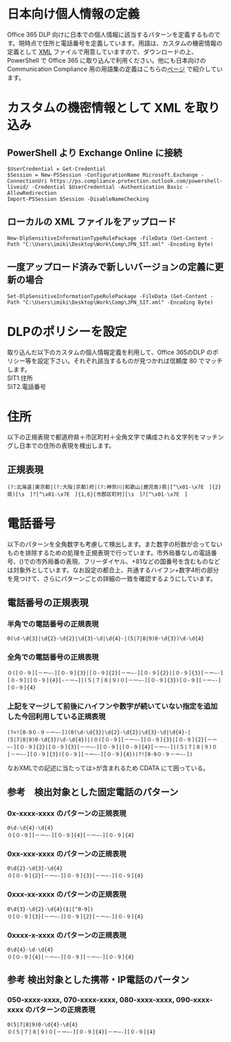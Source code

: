 # 日本向け個人情報の定義
Office 365 DLP 向けに日本での個人情報に該当するパターンを定義するものです。現時点で住所と電話番号を定義しています。用語は、カスタムの機密情報の定義として [XML](https://github.com/YoshihiroIchinose/JPN-CC/blob/master/JPN_SIT.xml) ファイルで用意していますので、ダウンロードの上、PowerShell で Office 365 に取り込んで利用ください。他にも日本向けの Communication Compliance 用の用語集の定義はこちらの[ページ](https://github.com/YoshihiroIchinose/JPN-CC/blob/master/README.md) で紹介しています。

# カスタムの機密情報として XML を取り込み
## PowerShell より Exchange Online に接続
    $UserCredential = Get-Credential
    $Session = New-PSSession -ConfigurationName Microsoft.Exchange -ConnectionUri https://ps.compliance.protection.outlook.com/powershell-liveid/ -Credential $UserCredential -Authentication Basic -AllowRedirection
    Import-PSSession $Session -DisableNameChecking

## ローカルの XML ファイルをアップロード
    New-DlpSensitiveInformationTypeRulePackage -FileData (Get-Content -Path "C:\Users\imiki\Desktop\Work\Comp\JPN_SIT.xml" -Encoding Byte)

## 一度アップロード済みで新しいバージョンの定義に更新の場合
    Set-DlpSensitiveInformationTypeRulePackage -FileData (Get-Content -Path "C:\Users\imiki\Desktop\Work\Comp\JPN_SIT.xml" -Encoding Byte)
    
# DLPのポリシーを設定
取り込んだ以下のカスタムの個人情報定義を利用して、Office 365のDLP のポリシー等を設定下さい。それぞれ該当するものが見つかれば信頼度 80 でマッチします。  
SIT1.住所  
SIT2.電話番号  

# 住所
以下の正規表現で都道府県＋市区町村＋全角文字で構成される文字列をマッチングし日本での住所の表現を検出します。
## 正規表現
    (?:北海道|東京都|(?:大阪|京都)府|(?:神奈川|和歌山|鹿児島)県|[^\x01-\x7E　]{2}県)[\s　]?[^\x01-\x7E　]{1,6}[市郡区町村][\s　]?[^\x01-\x7E　]
# 電話番号
以下のパターンを全角数字も考慮して検出します。また数字の桁数が合ってないものを排除するための処理を正規表現で行っています。市外局番なしの電話番号、()での市外局番の表現、フリーダイヤル、+81などの国番号を含むものなどは対象外としています。なお設定の都合上、共通するハイフン+数字4桁の部分を見つけて、さらにパターンごとの詳細の一致を確認するようにしています。

## 電話番号の正規表現
### 半角での電話番号の正規表現
    0(\d-\d{3}|\d{2}-\d{2}|\d{3}-\d|\d{4}-|(5|7|8|9)0-\d{3})\d-\d{4}
### 全角での電話番号の正規表現
    ０([０-９][－ー―-][０-９]{3}|[０-９]{2}[－ー―-][０-９]{2}|[０-９]{3}[－ー―-][０-９]|[０-９]{4}[-－ー―]|(５|７|８|９)０[－ー―-][０-９]{3})[０-９][－ー―-][０-９]{4}
### 上記をマージして前後にハイフンや数字が続いていない指定を追加した今回利用している正規表現
    (?<![0-9０-９－ー―-])(0(\d-\d{3}|\d{2}-\d{2}|\d{3}-\d|\d{4}-|(5|7|8|9)0-\d{3})\d-\d{4})|(０([０-９][－ー―-][０-９]{3}|[０-９]{2}[－ー―-][０-９]{2}|[０-９]{3}[－ー―-][０-９]|[０-９]{4}[－ー―-]|(５|７|８|９)０[－ー―-][０-９]{3})[０-９][－ー―-][０-９]{4})(?![0-9０-９－ー―-])
なおXMLでの記述に当たっては>が含まれるため CDATA にて囲っている。
## 参考　検出対象とした固定電話のパターン
### 0x-xxxx-xxxx のパターンの正規表現
    0\d-\d{4}-\d{4}
    ０[０-９][－ー―-][０-９]{4}[－ー―-][０-９]{4}
### 0xx-xxx-xxxx のパターンの正規表現
    0\d{2}-\d{3}-\d{4}
    ０[０-９]{2}[－ー―-][０-９]{3}[－ー―-][０-９]{4}
### 0xxx-xx-xxxx のパターンの正規表現
    0\d{3}-\d{2}-\d{4}($|[^0-9])
    ０[０-９]{3}[－ー―-][０-９]{2}[－ー―-][０-９]{4}
### 0xxxx-x-xxxx のパターンの正規表現
    0\d{4}-\d-\d{4}
    ０[０-９]{4}[－ー―-][０-９][－ー―-][０-９]{4}
## 参考 検出対象とした携帯・IP電話のパータン
### 050-xxxx-xxxx, 070-xxxx-xxxx, 080-xxxx-xxxx, 090-xxxx-xxxx のパターンの正規表現
    0(5|7|8|9)0-\d{4}-\d{4}
    ０(５|７|８|９)０[－ー―-][０-９]{4}[－ー―-][０-９]{4}
